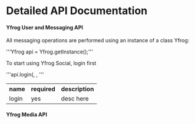 Detailed API Documentation
===

#### Yfrog User and Messaging API 

All messaging operations are performed using an instance of a class Yfrog:

'''Yfrog api = Yfrog.getInstance();'''

To start using Yfrog Social, login first

'''api.login(<email>, <password>, <application-id>'''



<table>
<tr><th>name</th><th>required</th><th>description</th></tr>
<tr><td>login</td><td>yes</td><td>desc here</td></tr>
</table>

#### Yfrog Media API 
